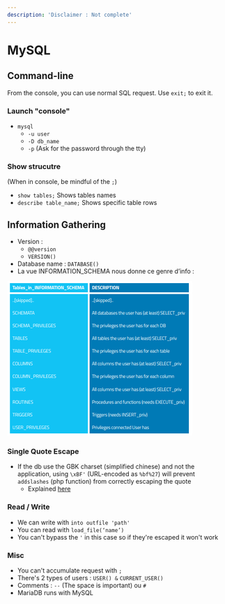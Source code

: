 ```yaml
---
description: 'Disclaimer : Not complete'
---
```


# MySQL

## Command-line

From the console, you can use normal SQL request. Use `exit;` to exit it.

### Launch "console"

* `mysql`
  * `-u user`
  * `-D db_name`
  * `-p` \(Ask for the password through the tty\)

### Show strucutre

\(When in console, be mindful of the `;`\)

* `show tables;` Shows tables names
* `describe table_name;` Shows specific table rows

## Information Gathering

* Version :
  * `@@version`
  * `VERSION()`
* Database name : `DATABASE()`
* La vue INFORMATION\_SCHEMA nous donne ce genre d’info :

![](../.gitbook/assets/information_schema.png)

### Single Quote Escape

* If the db use the GBK charset \(simplified chinese\) and not the application, using `\xBF'` \(URL-encoded as `%bf%27`\) will prevent `addslashes` \(php function\) from correctly escaping the quote
  * Explained  [here](http://shiflett.org/blog/2006/addslashes-versus-mysql-real-escape-string)

### Read / Write

* We can write with `into outfile 'path'`
* You can read with `load_file(‘name’)`
* You can't bypass the `'` in this case so if they're escaped it won't work

### Misc

* You can't accumulate request with  `;`
* There's 2 types of users : `USER() &` `CURRENT_USER()`
* Comments : `--` \(The space is important\) ou `#`
* MariaDB runs with MySQL

